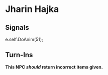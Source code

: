 # Jharin Hajka
## Signals

e.self:DoAnim(51); 
## Turn-Ins



**This NPC *should* return incorrect items given.**





